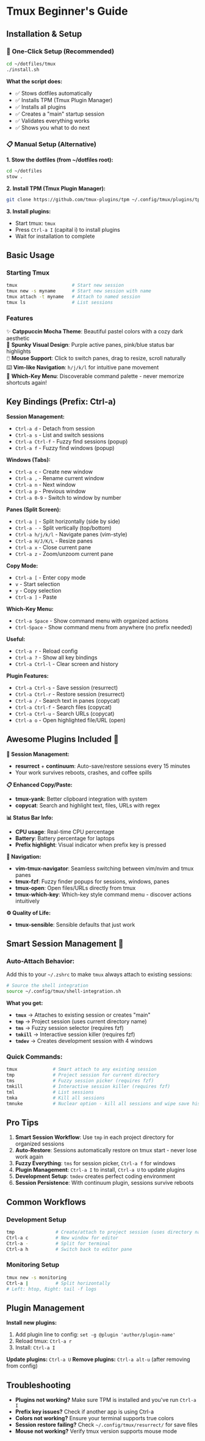 # Tmux Beginner's Guide

## Installation & Setup

### 🚀 One-Click Setup (Recommended)

```bash
cd ~/dotfiles/tmux
./install.sh
```

**What the script does:**
- ✅ Stows dotfiles automatically
- ✅ Installs TPM (Tmux Plugin Manager)
- ✅ Installs all plugins
- ✅ Creates a "main" startup session
- ✅ Validates everything works
- ✅ Shows you what to do next

### 📋 Manual Setup (Alternative)

**1. Stow the dotfiles (from ~/dotfiles root):**
```bash
cd ~/dotfiles
stow .
```

**2. Install TPM (Tmux Plugin Manager):**
```bash
git clone https://github.com/tmux-plugins/tpm ~/.config/tmux/plugins/tpm
```

**3. Install plugins:**
- Start tmux: `tmux`
- Press `Ctrl-a I` (capital i) to install plugins
- Wait for installation to complete

## Basic Usage

### Starting Tmux
```bash
tmux                    # Start new session
tmux new -s myname      # Start new session with name
tmux attach -t myname   # Attach to named session
tmux ls                 # List sessions
```

### Features

✨ **Catppuccin Mocha Theme**: Beautiful pastel colors with a cozy dark aesthetic  
🎨 **Spunky Visual Design**: Purple active panes, pink/blue status bar highlights  
🖱️ **Mouse Support**: Click to switch panes, drag to resize, scroll naturally  
⌨️ **Vim-like Navigation**: `h/j/k/l` for intuitive pane movement  
🚀 **Which-Key Menu**: Discoverable command palette - never memorize shortcuts again!  

## Key Bindings (Prefix: Ctrl-a)

**Session Management:**
- `Ctrl-a d` - Detach from session
- `Ctrl-a s` - List and switch sessions
- `Ctrl-a Ctrl-f` - Fuzzy find sessions (popup)
- `Ctrl-a f` - Fuzzy find windows (popup)

**Windows (Tabs):**
- `Ctrl-a c` - Create new window
- `Ctrl-a ,` - Rename current window
- `Ctrl-a n` - Next window
- `Ctrl-a p` - Previous window
- `Ctrl-a 0-9` - Switch to window by number

**Panes (Split Screen):**
- `Ctrl-a |` - Split horizontally (side by side)
- `Ctrl-a -` - Split vertically (top/bottom)
- `Ctrl-a h/j/k/l` - Navigate panes (vim-style)
- `Ctrl-a H/J/K/L` - Resize panes
- `Ctrl-a x` - Close current pane
- `Ctrl-a z` - Zoom/unzoom current pane

**Copy Mode:**
- `Ctrl-a [` - Enter copy mode
- `v` - Start selection
- `y` - Copy selection
- `Ctrl-a ]` - Paste

**Which-Key Menu:**
- `Ctrl-a Space` - Show command menu with organized actions
- `Ctrl-Space` - Show command menu from anywhere (no prefix needed)

**Useful:**
- `Ctrl-a r` - Reload config
- `Ctrl-a ?` - Show all key bindings
- `Ctrl-a Ctrl-l` - Clear screen and history

**Plugin Features:**
- `Ctrl-a Ctrl-s` - Save session (resurrect)
- `Ctrl-a Ctrl-r` - Restore session (resurrect)
- `Ctrl-a /` - Search text in panes (copycat)
- `Ctrl-a Ctrl-f` - Search files (copycat)
- `Ctrl-a Ctrl-u` - Search URLs (copycat)
- `Ctrl-a o` - Open highlighted file/URL (open)

## Awesome Plugins Included 🚀

**🔄 Session Management:**
- **resurrect** + **continuum**: Auto-save/restore sessions every 15 minutes
- Your work survives reboots, crashes, and coffee spills

**📋 Enhanced Copy/Paste:**
- **tmux-yank**: Better clipboard integration with system
- **copycat**: Search and highlight text, files, URLs with regex

**📊 Status Bar Info:**
- **CPU usage**: Real-time CPU percentage
- **Battery**: Battery percentage for laptops
- **Prefix highlight**: Visual indicator when prefix key is pressed

**🧭 Navigation:**
- **vim-tmux-navigator**: Seamless switching between vim/nvim and tmux panes
- **tmux-fzf**: Fuzzy finder popups for sessions, windows, panes
- **tmux-open**: Open files/URLs directly from tmux
- **tmux-which-key**: Which-key style command menu - discover actions intuitively

**⚙️ Quality of Life:**
- **tmux-sensible**: Sensible defaults that just work

## Smart Session Management 🧠

### **Auto-Attach Behavior:**

Add this to your `~/.zshrc` to make `tmux` always attach to existing sessions:

```bash
# Source the shell integration
source ~/.config/tmux/shell-integration.sh
```

**What you get:**
- **`tmux`** → Attaches to existing session or creates "main"
- **`tmp`** → Project session (uses current directory name)  
- **`tms`** → Fuzzy session selector (requires fzf)
- **`tmkill`** → Interactive session killer (requires fzf)
- **`tmdev`** → Creates development session with 4 windows

### **Quick Commands:**
```bash
tmux             # Smart attach to any existing session
tmp              # Project session for current directory
tms              # Fuzzy session picker (requires fzf)
tmkill           # Interactive session killer (requires fzf)
tml              # List sessions
tmka             # Kill all sessions
tmnuke           # Nuclear option - kill all sessions and wipe save history
```

## Pro Tips

1. **Smart Session Workflow**: Use `tmp` in each project directory for organized sessions
2. **Auto-Restore**: Sessions automatically restore on tmux start - never lose work again
3. **Fuzzy Everything**: `tms` for session picker, `Ctrl-a f` for windows
4. **Plugin Management**: `Ctrl-a I` to install, `Ctrl-a U` to update plugins
5. **Development Setup**: `tmdev` creates perfect coding environment
6. **Session Persistence**: With continuum plugin, sessions survive reboots

## Common Workflows

### Development Setup
```bash
tmp               # Create/attach to project session (uses directory name)
Ctrl-a c          # New window for editor
Ctrl-a -          # Split for terminal
Ctrl-a h          # Switch back to editor pane
```

### Monitoring Setup
```bash
tmux new -s monitoring
Ctrl-a |          # Split horizontally
# Left: htop, Right: tail -f logs
```

## Plugin Management

**Install new plugins:**
1. Add plugin line to config: `set -g @plugin 'author/plugin-name'`
2. Reload tmux: `Ctrl-a r`
3. Install: `Ctrl-a I`

**Update plugins:** `Ctrl-a U`
**Remove plugins:** `Ctrl-a alt-u` (after removing from config)

## Troubleshooting

- **Plugins not working?** Make sure TPM is installed and you've run `Ctrl-a I`
- **Prefix key issues?** Check if another app is using Ctrl-a
- **Colors not working?** Ensure your terminal supports true colors
- **Session restore failing?** Check `~/.config/tmux/resurrect/` for save files
- **Mouse not working?** Verify tmux version supports mouse mode 